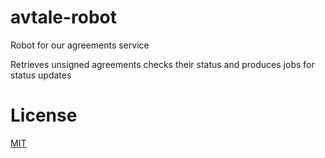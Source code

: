 # avtale-robot

Robot for our agreements service

Retrieves unsigned agreements checks their status and produces jobs for status updates

# License

[MIT](LICENSE)